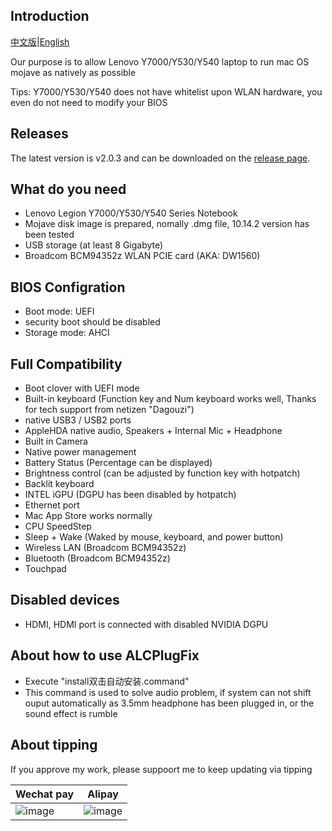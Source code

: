 ## Introduction

[中文版](https://github.com/xiaoMGitHub/Lenovo_Y7000-Y530_Hackintosh/blob/master/README.md)|[English](https://github.com/xiaoMGitHub/Lenovo_Y7000-Y530_Hackintosh/blob/master/README-en.md)

Our purpose is to allow Lenovo Y7000/Y530/Y540 laptop to run mac OS mojave as natively as possible

Tips: Y7000/Y530/Y540 does not have whitelist upon WLAN hardware, you even do not need to modify your BIOS

## Releases
The latest version is v2.0.3 and can be downloaded on the [release page](https://github.com/xiaoMGitHub/Lenovo_Y7000-Y530_Hackintosh/releases).

## What do you need
- Lenovo Legion Y7000/Y530/Y540 Series Notebook
- Mojave disk image is prepared, nomally .dmg file, 10.14.2 version has been tested
- USB storage (at least 8 Gigabyte)
- Broadcom BCM94352z WLAN PCIE card (AKA: DW1560)

## BIOS Configration
- Boot mode: UEFI
- security boot should be disabled
- Storage mode: AHCI

## Full Compatibility
- Boot clover with UEFI mode
- Built-in keyboard (Function key and Num keyboard works well, Thanks for tech support from netizen "Dagouzi")
- native USB3 / USB2 ports 
- AppleHDA native audio, Speakers + Internal Mic + Headphone
- Built in Camera
- Native power management
- Battery Status (Percentage can be displayed)
- Brightness control (can be adjusted by function key with hotpatch)
- Backlit keyboard
- INTEL iGPU (DGPU has been disabled by hotpatch)
- Ethernet port
- Mac App Store works normally
- CPU SpeedStep
- Sleep + Wake (Waked by mouse, keyboard, and power button)
- Wireless LAN (Broadcom BCM94352z)
- Bluetooth (Broadcom BCM94352z)
- Touchpad

## Disabled devices
- HDMI, HDMI port is connected with disabled NVIDIA DGPU

## About how to use ALCPlugFix
- Execute "install双击自动安装.command"
- This command is used to solve audio problem, if system can not shift ouput automatically as 3.5mm headphone has been plugged in, or the sound effect is rumble

## About tipping

If you approve my work, please suppoort me to keep updating via tipping

| Wechat pay                                                       | Alipay                                               |
| ---------------------------------------------------------- | ---------------------------------------------------- |
| ![image](https://github.com/xiaoMGitHub/Lenovo_Y7000-Y530_Hackintosh/blob/master/screenshot/%E5%BE%AE%E4%BF%A1160.jpg) | ![image](https://github.com/xiaoMGitHub/Lenovo_Y7000-Y530_Hackintosh/blob/master/screenshot/%E6%94%AF%E4%BB%98%E5%AE%9D160.jpg) |


